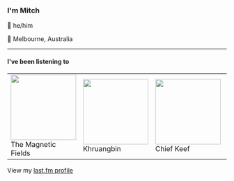 <article><h3>I&#x27;m Mitch</h3><section><p>👨 he/him</p><p>📍 Melbourne, Australia</p></section><hr/><section><h4>I&#x27;ve been listening to</h4><table><tbody><td><img src="https://lastfm.freetls.fastly.net/i/u/174s/8695a71527f248f3c8a9875b42d0f508.png" height="150px" alt="" role="presentation"/><br/>The Magnetic Fields</td><td><img src="https://lastfm.freetls.fastly.net/i/u/174s/846faf6966ea715e2bd8be1afd00a4f3.png" height="150px" alt="" role="presentation"/><br/>Khruangbin</td><td><img src="https://lastfm.freetls.fastly.net/i/u/174s/032eedef1b09eed758de4429740195da.png" height="150px" alt="" role="presentation"/><br/>Chief Keef</td><td><img src="https://lastfm.freetls.fastly.net/i/u/174s/3d7b04cb4ee247c5c7cbc1fcce72b281.png" height="150px" alt="" role="presentation"/><br/>Courtney Barnett</td><td><img src="https://lastfm.freetls.fastly.net/i/u/174s/125fd741b6d90e078faaf26c9c537d10.png" height="150px" alt="" role="presentation"/><br/>Father John Misty</td></tbody></table><span>View my <a href="https://www.last.fm/user/my-slab">last.fm profile</a></span></section></article>